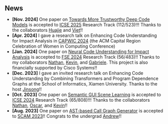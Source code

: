 <h1 id="news"></h1>

<h2 style="margin: 45px 0px 10px;">News</h2>

<ul>

<li><strong>[Nov. 2024]</strong> One paper on <a href=" ">Towards More Trustworthy Deep Code Models</a> is accepted to <a href="https://conf.researchr.org/home/icse-2025">ICSE 2025</a> Research Track (112/523)!!! Thanks to the collaborators <a href="https://shj1987.github.io/">Huajie</a> and <a href="https://www.linkedin.com/in/viet-duong-431852a0/">Viet</a>!!</li>

<li><strong>[Apr. 2024]</strong> I gave a research talk on Enhancing Code Understanding for Impact Analysis in <a href="https://capwic.org/">CAPWIC 2024</a> (the ACM Capital Region Celebration of Women in Computing Conference)</li>

<li><strong>[Jan. 2024]</strong> One paper on <a href=" ">Neural Code Understanding for Impact Analysis</a> is accepted to <a href="https://conf.researchr.org/home/fse-2024">FSE 2024</a> Research Track (56/483)!! Thanks to my collaborators <a href="https://nathancooper.io/#/about">Nathan</a>, <a href="https://www.kpmoran.com/">Kevin</a>, and <a href="https://www.inf.usi.ch/faculty/bavota/">Gabriele</a>. This project is also financially supported by Cisco Systems!!</li>

<li><strong>[Dec. 2023]</strong> I gave an invited research talk on Enhancing Code Understanding by Combining Transformers and Program Dependence Graphs at the School of Informatics, Xiamen University. Thanks to the host <a href="https://cdmc.xmu.edu.cn/en/info/1010/1008.htm">Jinsong</a>!!</li>

<li><strong>[Oct. 2023]</strong> One paper on <a href=" ">Semantic GUI Scene Learning</a> is accepted to <a href="https://conf.researchr.org/home/icse-2024">ICSE 2024</a> Research Track (65/808)!!! Thanks to the collaborators <a href="https://nathancooper.io/#/about">Nathan</a>, <a href="https://ojcchar.github.io/">Oscar</a>, and <a href="https://www.kpmoran.com/">Kevin</a>!!</li>

<li><strong>[Aug. 2023]</strong> One paper on <a href="">AST-based Call Graph Generator</a> is accepted to <a href="https://www.ieee-scam.org/2023/">SCAM 2023</a>!! Congrats to the undergrad <a href="https://www.linkedin.com/in/andrew-chen-055754129/">Andrew</a>!!</li>

</ul>


